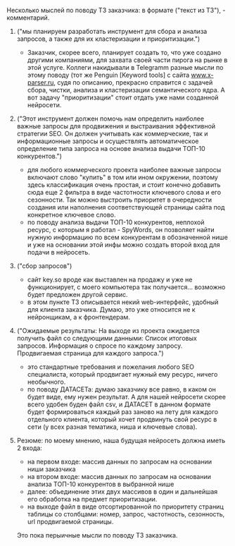 Несколько мыслей по поводу ТЗ заказчика: в формате ("текст из ТЗ"), - комментарий.
1. ("мы планируем разработать инструмент для сбора и анализа запросов, а также для их кластеризации и приоритизации.")
   - Заказчик, скорее всего, планирует создать то, что уже создано другими компаниями, для захвата своей части пирога на рынке в этой услуге. Коллеги накидывали в Telegramm разные мысли по этому поводу (тот же Penguin [Keyword tools] с сайта www.x-parser.ru, судя по описанию, прекрасно справится с задачей сбора, чистки, анализа и кластеризации семантического ядра. А вот задачу "приоритизации" стоит отдать уже нами созданной нейросети.

2. ("Этот инструмент должен помочь нам определить наиболее важные запросы для продвижения и выстраивания эффективной стратегии SEO. Он должен учитывать как коммерческие, так и информационные запросы и осуществлять автоматическое определение типа запроса на основе анализа выдачи ТОП-10 конкурентов.")
   - для любого коммерческого проекта наиболее важные запросы включают слово "купить" в том или ином окружении, поэтому здесь классификация очень простая, и стоит конечно добавить сюда еще 2 фильтра в виде частотности ключевого слова и его сезонности. Так можно выстроить приоритет в очередности создания или наполнения соответствующей страницы сайта под конкретное ключевое слово.
   - по поводу анализа выдачи ТОП-10 конкурентов, неплохой ресурс, с которым я работал - SpyWords, он позволяет найти нужную информацию по всем конкурентам в обозначенной нише и уже на основании этой инфы можно создать второй вход для подачи в нейросеть.
  
3. ("сбор запросов")
   - сайт key.so вроде как выставлен на продажу и уже не функционирует, с моего компьютера так получается... возможно будет предложен другой сервис.
   - в этом пункте ТЗ описывается некий web-интерфейс, удобный для клиента заказчика. Думаю, это уже относится не к нейронщикам, а к фронтендерам.

4. ("Ожидаемые результаты:
На выходе из проекта ожидается получить файл со следующими данными:
Список итоговых запросов.
Информация о спросе по каждому запросу.
Продвигаемая страница для каждого запроса.")
   - это стандартные требования и пожелания любого SEO специалиста, который продвигает нужный ему ресурс, ничего необычного.
   - по поводу ДАТАСЕТа: думаю заказчику все равно, в каком он будет виде, ему нужен результат. А для нашей нейросети скорее всего удобен буден файл csv, и ДАТАСЕТ в данном формате будет формироваться каждый раз заново на лету для каждого отдельного клиента, который хочет продвинуть свой ресурс в сети (у всех разная тематика, ниша и ключевые слова).
  
5. Резюме: по моему мнению, наша будущая нейросеть должна иметь 2 входа:
   - на первом входе: массив данных по запросам на основании ниши заказчика
   - на втором входе: массив данных по запросам на основании анализа ТОП-10 конкурентов в выбранной нише
   - далее: объединение этих двух массивов в один и дальнейшая его обработка на предмет приоритизации.
   - на выходе файл в виде отсортированной по приоритету страниц таблицы со столбцами: номер, запрос, частотность, сезонность, url продвигаемой страницы.

   Это пока перыичные мысли по поводу ТЗ заказчика.

